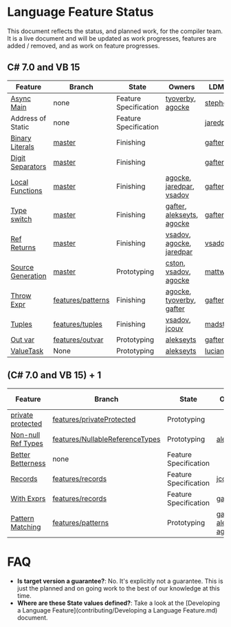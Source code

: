 # Language Feature Status

This document reflects the status, and planned work, for the compiler team.  It is a live document and will be updated as work progresses, features are added / removed, and as work on feature progresses.  

## C# 7.0 and VB 15

| Feature | Branch | State | Owners | LDM Champ |
| ------- | ------ | ----- | ------ | --------- |
| [Async Main](https://github.com/dotnet/roslyn/issues/7476) | none  | Feature Specification | [tyoverby](https://github.com/tyoverby), [agocke](https://github.com/agocke) | [stephentoub](https://github.com/stephentoub) |
| Address of Static | none | Feature Specification | | [jaredpar](https://github.com/jaredpar) |
| [Binary Literals](https://github.com/dotnet/roslyn/issues/215) | [master](https://github.com/dotnet/roslyn/tree/master)  | Finishing | | [gafter](https://github.com/gafter) |
| [Digit Separators](https://github.com/dotnet/roslyn/issues/216) | [master](https://github.com/dotnet/roslyn/tree/master)  | Finishing | | [gafter](https://github.com/gafter) |
| [Local Functions](https://github.com/dotnet/roslyn/blob/master/docs/features/local-functions.md) | [master](https://github.com/dotnet/roslyn/tree/master)  | Finishing | [agocke](https://github.com/agocke), [jaredpar](https://github.com/jaredpar), [vsadov](https://github.com/vsadov) | [gafter](https://github.com/gafter) |
| [Type switch](https://github.com/dotnet/roslyn/blob/master/docs/features/patterns.md) | [master](https://github.com/dotnet/roslyn/tree/master) | Finishing | [gafter](https://github.com/gafter), [alekseyts](https://github.com/alekseyts), [agocke](https://github.com/agocke) | [gafter](https://github.com/gafter) |
| [Ref Returns](https://github.com/dotnet/roslyn/issues/118) | [master](https://github.com/dotnet/roslyn/tree/master) | Finishing | [vsadov](https://github.com/vsadov), [agocke](https://github.com/agocke), [jaredpar](https://github.com/jaredpar) | [vsadov](https://github.com/vsadov) |
| [Source Generation](https://github.com/dotnet/roslyn/blob/master/docs/features/generators.md) | [master](https://github.com/dotnet/roslyn/tree/features/generators) | Prototyping | [cston](https://github.com/cston), [vsadov](https://github.com/vsadov),  [agocke](https://github.com/agocke) | [mattwar](https://github.com/mattwar) |
| [Throw Expr](https://github.com/dotnet/roslyn/blob/features/patterns/docs/features/patterns.md) | [features/patterns](https://github.com/dotnet/roslyn/tree/features/patterns) | Finishing | [agocke](https://github.com/agocke), [tyoverby](https://github.com/tyoverby), [gafter](https://github.com/gafter) | [gafter](https://github.com/gafter) |
| [Tuples](https://github.com/dotnet/roslyn/issues/347) | [features/tuples](https://github.com/dotnet/roslyn/tree/features/tuples) | Finishing | [vsadov](https://github.com/vsadov), [jcouv](https://github.com/jcouv) | [madstorgersen](https://github.com/MadsTorgersen) |
| [Out var](https://github.com/dotnet/roslyn/blob/features/outvar/docs/features/outvar.md) | [features/outvar](https://github.com/dotnet/roslyn/tree/features/outvar) | Prototyping | [alekseyts](https://github.com/alekseyts) | [gafter](https://github.com/gafter) |
| [ValueTask<T>](https://github.com/ljw1004/roslyn/blob/features/async-return/docs/specs/feature%20-%20arbitrary%20async%20returns.md) | None | Prototyping | [alekseyts](https://github.com/alekseyts) | [lucian](https://github.com/ljw1004) |

## (C# 7.0 and VB 15) + 1

| Feature | Branch | State | Owners | LDM Champ |
| ------- | ------ | ----- | ------ | --------- |
| [private protected](https://github.com/dotnet/roslyn/blob/features/privateProtected/docs/features/private-protected.md) | [features/privateProtected](https://github.com/dotnet/roslyn/tree/features/privateProtected) | Prototyping | | [gafter](https://github.com/gafter) |
| [Non-null Ref Types](https://github.com/dotnet/roslyn/blob/features/NullableReferenceTypes/docs/features/NullableReferenceTypes/Nullable%20reference%20types.md) | [features/NullableReferenceTypes](https://github.com/dotnet/roslyn/tree/features/NullableReferenceTypes) | Prototyping | [alekseyts](https://github.com/alekseyts) | [mattwar](https://github.com/mattwar) |
| [Better Betterness](https://github.com/dotnet/roslyn/issues/250) | none | Feature Specification | | [gafter](https://github.com/gafter) |
| [Records](https://github.com/dotnet/roslyn/blob/features/records/docs/features/records.md) | [features/records](https://github.com/dotnet/roslyn/tree/features/records) | Feature Specification | [jcouv](https://github.com/jcouv) | [gafter](https://github.com/gafter) |
| [With Exprs](https://github.com/dotnet/roslyn/blob/features/records/docs/features/records.md) | [features/records](https://github.com/dotnet/roslyn/tree/features/records) | Feature Specification | [gafter](https://github.com/gafter) | [gafter](https://github.com/gafter) |
| [Pattern Matching](https://github.com/dotnet/roslyn/blob/features/patterns/docs/features/patterns.md) | [features/patterns](https://github.com/dotnet/roslyn/tree/features/patterns) | Prototyping | [gafter](https://github.com/gafter), [alekseyts](https://github.com/alekseyts), [agocke](https://github.com/agocke) | [gafter](https://github.com/gafter) |

# FAQ

- **Is target version a guarantee?**: No.  It's explicitly not a guarantee.  This is just the planned and on going work to the best of our knowledge at this time.
- **Where are these State values defined?**: Take a look at the [Developing a Language Feature](contributing/Developing a Language Feature.md) document.
